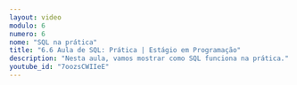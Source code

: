 ```yaml
---
layout: video
modulo: 6
numero: 6
nome: "SQL na prática"
title: "6.6 Aula de SQL: Prática | Estágio em Programação"
description: "Nesta aula, vamos mostrar como SQL funciona na prática."
youtube_id: "7oozsCWIIeE"
---
```


